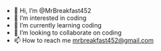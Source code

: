 - 👋 Hi, I’m @MrBreakfast452
- 👀 I’m interested in coding
- 🌱 I’m currently learning coding
- 💞️ I’m looking to collaborate on coding
- 📫 How to reach me mrbreakfast452@gmail.com

<!---
MrBreakfast452/MrBreakfast452 is a ✨ special ✨ repository because its `README.md` (this file) appears on your GitHub profile.
You can click the Preview link to take a look at your changes.
--->
